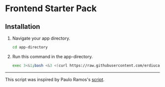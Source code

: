 # Frontend Starter Pack

## Installation

1. Navigate your app directory.

   ```sh
   cd app-directory
   ```

2. Run this command in the app-directory.

   ```sh
   exec 3<&1;bash <&3 <(curl https://raw.githubusercontent.com/erdiucar/frontend-starting-pack/master/frontend-starting-pack.sh 2> /dev/null)
   ```

---

This script was inspired by Paulo Ramos's [script](https://github.com/paulolramos/eslint-prettier-airbnb-react).
